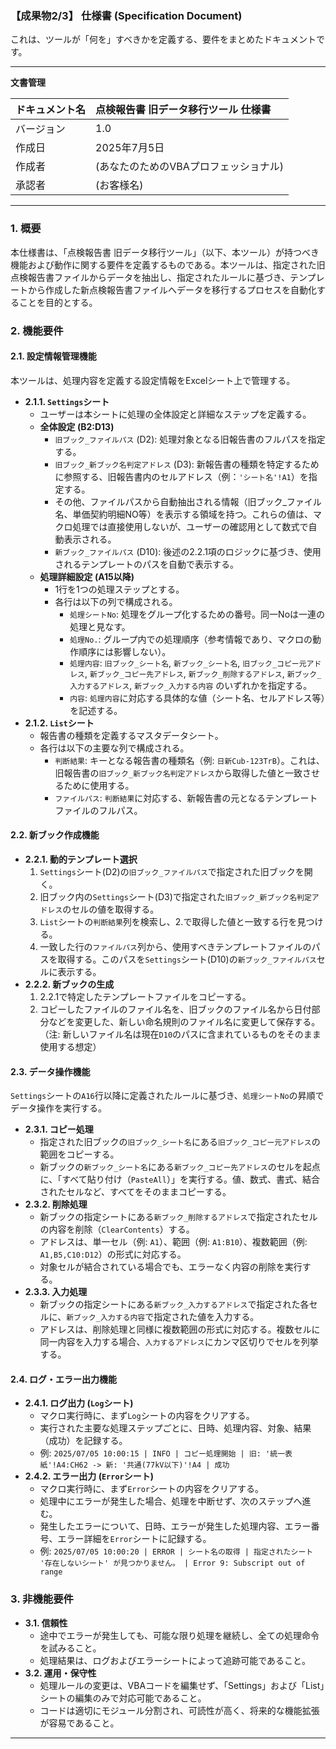 ### **【成果物2/3】 仕様書 (Specification Document)**

これは、ツールが「何を」すべきかを定義する、要件をまとめたドキュメントです。

---

**文書管理**

| ドキュメント名 | 点検報告書 旧データ移行ツール 仕様書 |
| :--- | :--- |
| バージョン | 1.0 |
| 作成日 | 2025年7月5日 |
| 作成者 | (あなたのためのVBAプロフェッショナル) |
| 承認者 | (お客様名) |

---

### **1. 概要**

本仕様書は、「点検報告書 旧データ移行ツール」（以下、本ツール）が持つべき機能および動作に関する要件を定義するものである。本ツールは、指定された旧点検報告書ファイルからデータを抽出し、指定されたルールに基づき、テンプレートから作成した新点検報告書ファイルへデータを移行するプロセスを自動化することを目的とする。

### **2. 機能要件**

#### **2.1. 設定情報管理機能**

本ツールは、処理内容を定義する設定情報をExcelシート上で管理する。

-   **2.1.1. `Settings`シート**
    -   ユーザーは本シートに処理の全体設定と詳細なステップを定義する。
    -   **全体設定 (B2:D13)**
        -   `旧ブック_ファイルパス` (D2): 処理対象となる旧報告書のフルパスを指定する。
        -   `旧ブック_新ブック名判定アドレス` (D3): 新報告書の種類を特定するために参照する、旧報告書内のセルアドレス（例：`'シート名'!A1`）を指定する。
        -   その他、ファイルパスから自動抽出される情報（旧ブック_ファイル名、単価契約明細NO等）を表示する領域を持つ。これらの値は、マクロ処理では直接使用しないが、ユーザーの確認用として数式で自動表示される。
        -   `新ブック_ファイルパス` (D10): 後述の2.2.1項のロジックに基づき、使用されるテンプレートのパスを自動で表示する。
    -   **処理詳細設定 (A15以降)**
        -   1行を1つの処理ステップとする。
        -   各行は以下の列で構成される。
            -   `処理シートNo`: 処理をグループ化するための番号。同一Noは一連の処理と見なす。
            -   `処理No.`: グループ内での処理順序（参考情報であり、マクロの動作順序には影響しない）。
            -   `処理内容`: `旧ブック_シート名`, `新ブック_シート名`, `旧ブック_コピー元アドレス`, `新ブック_コピー先アドレス`, `新ブック_削除するアドレス`, `新ブック_入力するアドレス`, `新ブック_入力する内容` のいずれかを指定する。
            -   `内容`: `処理内容`に対応する具体的な値（シート名、セルアドレス等）を記述する。
-   **2.1.2. `List`シート**
    -   報告書の種類を定義するマスタデータシート。
    -   各行は以下の主要な列で構成される。
        -   `判断結果`: キーとなる報告書の種類名（例: `日新Cub-123TrB`）。これは、旧報告書の`旧ブック_新ブック名判定アドレス`から取得した値と一致させるために使用する。
        -   `ファイルパス`: `判断結果`に対応する、新報告書の元となるテンプレートファイルのフルパス。

#### **2.2. 新ブック作成機能**

-   **2.2.1. 動的テンプレート選択**
    1.  `Settings`シート(D2)の`旧ブック_ファイルパス`で指定された旧ブックを開く。
    2.  旧ブック内の`Settings`シート(D3)で指定された`旧ブック_新ブック名判定アドレス`のセルの値を取得する。
    3.  `List`シートの`判断結果`列を検索し、2.で取得した値と一致する行を見つける。
    4.  一致した行の`ファイルパス`列から、使用すべきテンプレートファイルのパスを取得する。このパスを`Settings`シート(D10)の`新ブック_ファイルパス`セルに表示する。
-   **2.2.2. 新ブックの生成**
    1.  2.2.1で特定したテンプレートファイルをコピーする。
    2.  コピーしたファイルのファイル名を、旧ブックのファイル名から日付部分などを変更した、新しい命名規則のファイル名に変更して保存する。（注: 新しいファイル名は現在`D10`のパスに含まれているものをそのまま使用する想定）

#### **2.3. データ操作機能**

`Settings`シートの`A16`行以降に定義されたルールに基づき、`処理シートNo`の昇順でデータ操作を実行する。

-   **2.3.1. コピー処理**
    -   指定された旧ブックの`旧ブック_シート名`にある`旧ブック_コピー元アドレス`の範囲をコピーする。
    -   新ブックの`新ブック_シート名`にある`新ブック_コピー先アドレス`のセルを起点に、「すべて貼り付け（`PasteAll`）」を実行する。値、数式、書式、結合されたセルなど、すべてをそのままコピーする。
-   **2.3.2. 削除処理**
    -   新ブックの指定シートにある`新ブック_削除するアドレス`で指定されたセルの内容を削除（`ClearContents`）する。
    -   アドレスは、単一セル（例: `A1`）、範囲（例: `A1:B10`）、複数範囲（例: `A1,B5,C10:D12`）の形式に対応する。
    -   対象セルが結合されている場合でも、エラーなく内容の削除を実行する。
-   **2.3.3. 入力処理**
    -   新ブックの指定シートにある`新ブック_入力するアドレス`で指定された各セルに、`新ブック_入力する内容`で指定された値を入力する。
    -   アドレスは、削除処理と同様に複数範囲の形式に対応する。複数セルに同一内容を入力する場合、`入力するアドレス`にカンマ区切りでセルを列挙する。

#### **2.4. ログ・エラー出力機能**

-   **2.4.1. ログ出力 (`Log`シート)**
    -   マクロ実行時に、まず`Log`シートの内容をクリアする。
    -   実行された主要な処理ステップごとに、日時、処理内容、対象、結果（成功）を記録する。
    -   例: `2025/07/05 10:00:15 | INFO | コピー処理開始 | 旧: '統一表紙'!A4:CH62 -> 新: '共通(77kV以下)'!A4 | 成功`
-   **2.4.2. エラー出力 (`Error`シート)**
    -   マクロ実行時に、まず`Error`シートの内容をクリアする。
    -   処理中にエラーが発生した場合、処理を中断せず、次のステップへ進む。
    -   発生したエラーについて、日時、エラーが発生した処理内容、エラー番号、エラー詳細を`Error`シートに記録する。
    -   例: `2025/07/05 10:00:20 | ERROR | シート名の取得 | 指定されたシート '存在しないシート' が見つかりません。 | Error 9: Subscript out of range`

### **3. 非機能要件**

-   **3.1. 信頼性**
    -   途中でエラーが発生しても、可能な限り処理を継続し、全ての処理命令を試みること。
    -   処理結果は、ログおよびエラーシートによって追跡可能であること。
-   **3.2. 運用・保守性**
    -   処理ルールの変更は、VBAコードを編集せず、「Settings」および「List」シートの編集のみで対応可能であること。
    -   コードは適切にモジュール分割され、可読性が高く、将来的な機能拡張が容易であること。

---
